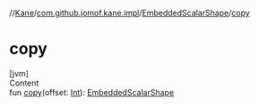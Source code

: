 //[Kane](../../index.md)/[com.github.jomof.kane.impl](../index.md)/[EmbeddedScalarShape](index.md)/[copy](copy.md)



# copy  
[jvm]  
Content  
fun [copy](copy.md)(offset: [Int](https://kotlinlang.org/api/latest/jvm/stdlib/kotlin/-int/index.html)): [EmbeddedScalarShape](index.md)  



